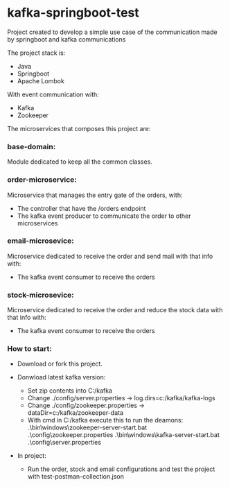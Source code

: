 # kafka-springboot-test
Project created to develop a simple use case of the communication made by springboot and kafka communications

The project stack is:
- Java
- Springboot
- Apache Lombok

With event communication with:
- Kafka
- Zookeeper

The microservices that composes this project are:

### base-domain: 
Module dedicated to keep all the common classes.

### order-microservice: 
Microservice that manages the entry gate of the orders, with:
- The controller that have the /orders endpoint
- The kafka event producer to communicate the order to other microservices

### email-microsevice: 
Microservice dedicated to receive the order and send mail with that info with:
- The kafka event consumer to receive the orders

### stock-microsevice: 
Microservice dedicated to receive the order and reduce the stock data with that info with:
- The kafka event consumer to receive the orders


### How to start:

- Download or fork this project.

- Donwload latest kafka version:
    + Set zip contents into C:/kafka
    + Change ./config/server.properties ->  log.dirs=c:/kafka/kafka-logs
    - Change ./config/zookeeper.properties ->  dataDir=c:/kafka/zookeeper-data
    - With cmd in C:/kafka execute this to run the deamons:
        .\bin\windows\zookeeper-server-start.bat .\config\zookeeper.properties
        .\bin\windows\kafka-server-start.bat .\config\server.properties
- In project:
    + Run the order, stock and email configurations and test the project with test-postman-collection.json



